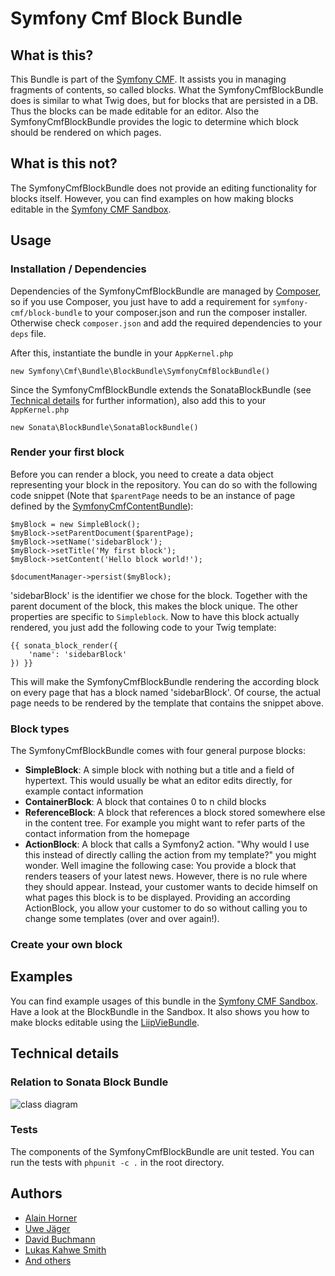 # Symfony Cmf Block Bundle
## What is this?
This Bundle is part of the [Symfony CMF](http://cmf.symfony.com/). It assists you in managing fragments of contents, so called blocks. What the SymfonyCmfBlockBundle does is similar to what Twig does, but for blocks that are persisted in a DB. Thus the blocks can be made editable for an editor. Also the SymfonyCmfBlockBundle provides the logic to determine which block should be rendered on which pages.

## What is this not?
The SymfonyCmfBlockBundle does not provide an editing functionality for blocks itself. However, you can find examples on how making blocks editable in the [Symfony CMF Sandbox](https://github.com/symfony-cmf/cmf-sandbox).

## Usage
### Installation / Dependencies

Dependencies of the SymfonyCmfBlockBundle are managed by [Composer](https://github.com/composer/composer), so if you use Composer, you just have to add a requirement for ```symfony-cmf/block-bundle``` to your composer.json and run the composer installer. Otherwise check ```composer.json``` and add the required dependencies to your ```deps``` file.

After this, instantiate the bundle in your ```AppKernel.php```

    new Symfony\Cmf\Bundle\BlockBundle\SymfonyCmfBlockBundle()

Since the SymfonyCmfBlockBundle extends the SonataBlockBundle (see [Technical details](#technical-details) for further information), also add this to your ```AppKernel.php```

    new Sonata\BlockBundle\SonataBlockBundle()

### Render your first block
Before you can render a block, you need to create a data object representing your block in the repository. You can do so with the following code snippet (Note that ```$parentPage``` needs to be an instance of page defined by the [SymfonyCmfContentBundle](https://github.com/symfony-cmf/ContentBundle)):

    $myBlock = new SimpleBlock();
    $myBlock->setParentDocument($parentPage);
    $myBlock->setName('sidebarBlock');
    $myBlock->setTitle('My first block');
    $myBlock->setContent('Hello block world!');

    $documentManager->persist($myBlock);

'sidebarBlock' is the identifier we chose for the block. Together with the parent document of the block, this makes the block unique. The other properties are specific to ```Simpleblock```.
Now to have this block actually rendered, you just add the following code to your Twig template:

    {{ sonata_block_render({
        'name': 'sidebarBlock'
    }) }}

This will make the SymfonyCmfBlockBundle rendering the according block on every page that has a block named 'sidebarBlock'. Of course, the actual page needs to be rendered by the template that contains the snippet above.

### Block types
The SymfonyCmfBlockBundle comes with four general purpose blocks:
* __SimpleBlock__: A simple block with nothing but a title and a field of hypertext. This would usually be what an editor edits directly, for example contact information
* __ContainerBlock__: A block that containes 0 to n child blocks
* __ReferenceBlock__: A block that references a block stored somewhere else in the content tree. For example you might want to refer parts of the contact information from the homepage
* __ActionBlock__: A block that calls a Symfony2 action. "Why would I use this instead of directly calling the action from my template?" you might wonder. Well imagine the following case: You provide a block that renders teasers of your latest news. However, there is no rule where they should appear. Instead, your customer wants to decide himself on what pages this block is to be displayed. Providing an according ActionBlock, you allow your customer to do so without calling you to change some templates (over and over again!).

### Create your own block

## Examples
You can find example usages of this bundle in the [Symfony CMF Sandbox](https://github.com/symfony-cmf/cmf-sandbox). Have a look at the BlockBundle in the Sandbox. It also shows you how to make blocks editable using the [LiipVieBundle](https://github.com/liip/LiipVieBundle).

## Technical details
### Relation to Sonata Block Bundle
![class diagram](https://raw.github.com/symfony-cmf/BlockBundle/master/docs/classdiagram.png)


### Tests
The components of the SymfonyCmfBlockBundle are unit tested. You can run the tests with ```phpunit -c .``` in the root directory.

## Authors
* [Alain Horner](https://github.com/elHornair)
* [Uwe Jäger](https://github.com/uwej711)
* [David Buchmann](https://github.com/dbu)
* [Lukas Kahwe Smith](https://github.com/lsmith77)
* [And others](https://github.com/symfony-cmf/BlockBundle/contributors)

